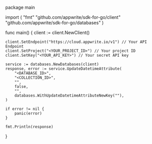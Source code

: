 package main

import (
    "fmt"
    "github.com/appwrite/sdk-for-go/client"
    "github.com/appwrite/sdk-for-go/databases"
)

func main() {
    client := client.NewClient()

    client.SetEndpoint("https://cloud.appwrite.io/v1") // Your API Endpoint
    client.SetProject("<YOUR_PROJECT_ID>") // Your project ID
    client.SetKey("<YOUR_API_KEY>") // Your secret API key

    service := databases.NewDatabases(client)
    response, error := service.UpdateDatetimeAttribute(
        "<DATABASE_ID>",
        "<COLLECTION_ID>",
        "",
        false,
        "",
        databases.WithUpdateDatetimeAttributeNewKey(""),
    )

    if error != nil {
        panic(error)
    }

    fmt.Println(response)
}
